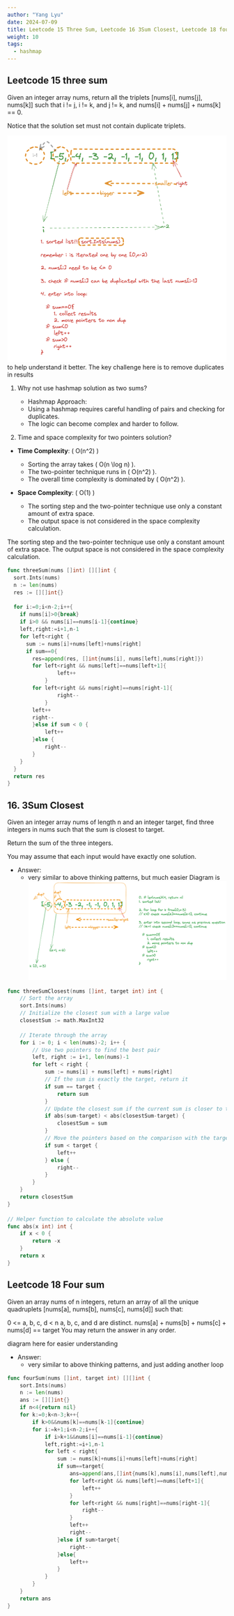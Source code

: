 ```yaml
---
author: "Yang Lyu"
date: 2024-07-09
title: Leetcode 15 Three Sum, Leetcode 16 3Sum Closest, Leetcode 18 four sum
weight: 10
tags:
  - hashmap
---
```

## Leetcode 15 three sum
Given an integer array nums, return all the triplets [nums[i], nums[j], nums[k]] such that i != j, i != k, and j != k, and nums[i] + nums[j] + nums[k] == 0.

Notice that the solution set must not contain duplicate triplets.

![here](https://github.com/yanglyu520/yanglyublog/blob/9ae2fcefd9f3845b989ddd0568fc7bc15b1416cc/content/docs/Leetcode/Data%20Structure/hashmap/15.png)
to help understand it better. The key challenge here is to remove duplicates in results
1. Why not use hashmap solution as two sums?
    - Hashmap Approach:
    - Using a hashmap requires careful handling of pairs and checking for duplicates.
    - The logic can become complex and harder to follow.

2. Time and space complexity for two pointers solution?
- **Time Complexity**: \( O(n^2) \)
    - Sorting the array takes \( O(n \log n) \).
    - The two-pointer technique runs in \( O(n^2) \).
    - The overall time complexity is dominated by \( O(n^2) \).

- **Space Complexity**: \( O(1) \)
    - The sorting step and the two-pointer technique use only a constant amount of extra space.
    - The output space is not considered in the space complexity calculation.

The sorting step and the two-pointer technique use only a constant amount of extra space.
The output space is not considered in the space complexity calculation.
```go
func threeSum(nums []int) [][]int {
  sort.Ints(nums)
  n := len(nums)
  res := [][]int{}

  for i:=0;i<n-2;i++{
    if nums[i]>0{break}
    if i>0 && nums[i]==nums[i-1]{continue}
    left,right:=i+1,n-1
    for left<right {
      sum := nums[i]+nums[left]+nums[right]
      if sum==0{
        res=append(res, []int{nums[i], nums[left],nums[right]})
        for left<right && nums[left]==nums[left+1]{
                left++
            }
        for left<right && nums[right]==nums[right-1]{
                right--
            }
        left++
        right--    
        }else if sum < 0 {
            left++
        }else {
            right--
        }
    }
  }
  return res
}
```
## 16. 3Sum Closest

Given an integer array nums of length n and an integer target, find three integers in nums such that the sum is closest to target.

Return the sum of the three integers.

You may assume that each input would have exactly one solution.

- Answer:
    - very similar to above thinking patterns, but much easier
Diagram is 
![here](https://github.com/yanglyu520/yanglyublog/blob/026b9220e68cf81a5de594f7f2f42afd596020e1/content/docs/Leetcode/Data%20Structure/hashmap/18.png)
```go
func threeSumClosest(nums []int, target int) int {
    // Sort the array
    sort.Ints(nums)
    // Initialize the closest sum with a large value
    closestSum := math.MaxInt32

    // Iterate through the array
    for i := 0; i < len(nums)-2; i++ {
        // Use two pointers to find the best pair
        left, right := i+1, len(nums)-1
        for left < right {
            sum := nums[i] + nums[left] + nums[right]
            // If the sum is exactly the target, return it
            if sum == target {
                return sum
            }
            // Update the closest sum if the current sum is closer to the target
            if abs(sum-target) < abs(closestSum-target) {
                closestSum = sum
            }
            // Move the pointers based on the comparison with the target
            if sum < target {
                left++
            } else {
                right--
            }
        }
    }
    return closestSum
}

// Helper function to calculate the absolute value
func abs(x int) int {
    if x < 0 {
        return -x
    }
    return x
}
```

## Leetcode 18 Four sum
Given an array nums of n integers, return an array of all the unique quadruplets [nums[a], nums[b], nums[c], nums[d]] such that:

0 <= a, b, c, d < n
a, b, c, and d are distinct.
nums[a] + nums[b] + nums[c] + nums[d] == target
You may return the answer in any order.

diagram here for easier understanding

- Answer:
    - very similar to above thinking patterns, and just adding another loop
```go
func fourSum(nums []int, target int) [][]int {
    sort.Ints(nums)
    n := len(nums)
    ans := [][]int{}
    if n<4{return nil}
    for k:=0;k<n-3;k++{
        if k>0&&nums[k]==nums[k-1]{continue}
        for i:=k+1;i<n-2;i++{
            if i>k+1&&nums[i]==nums[i-1]{continue}
            left,right:=i+1,n-1
            for left < right{
                sum := nums[k]+nums[i]+nums[left]+nums[right]
                if sum==target{
                    ans=append(ans,[]int{nums[k],nums[i],nums[left],nums[right]})
                    for left<right && nums[left]==nums[left+1]{
                        left++
                    }
                    for left<right && nums[right]==nums[right-1]{
                        right--
                    }
                    left++
                    right--
                }else if sum>target{
                    right--
                }else{
                    left++
                }
            }
        }
    }   
    return ans 
}
```
